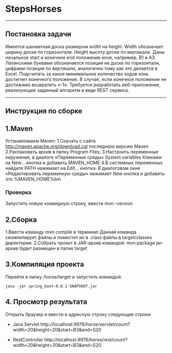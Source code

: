 # StepsHorses
_____
## Постановка задачи
Имеется шахматная доска размером width на height. Width обозначает ширину доски по горизонтали. Height высоту доски по вертикали.
Даны начальное start и конечное end положение коня, например, B1 и A3. Латинскими буквами обозначается позиция на доске по горизонтали, цифрами позиция по вертикали, аналогично тому как это делается в Excel. 
Подсчитать за какое минимальное количество ходов конь достигнет конечного положения. В случае, если конечное положение не достижимо возвратить «-1».
Требуется разработать веб-приложение, реализующее заданный алгоритм в виде REST сервиса.
_____
##  Инструкция по сборке

## 1.Maven
Устанавливаем Maven:
1.Скачать с сайта http://maven.apache.org/download.cgi последнюю версию Maven
2.Распаковать архив в папку  Program Files;
3.Настроить переменные окружения, в диалоге «Переменные среды» System variables Кликаем на New... кнопка и добавить MAVEN_HOME
4.В системных переменных найдите PATH нажимает на Edit... кнопка. В диалоговом окне «Редактировать переменную среды» нажимает New кнопка и добавить это %MAVEN_HOME%bin
### Проверка
Запустить новую командную строку, ввести mvn –version

## 2.Сборка
1.Ввести команду mvn compile в терминал
Данная команда скомпилирует файлы и поместит их в  .class файлы в target/classes директории.
2.Собрать проект в JAR-архив командой:
 mvn package
 jar-архив будет размещен в папке target
 
## 3.Компиляция проекта
Перейти в папку /horse/target и запустить командой:

    java -jar spring_boot-0.0.1-SNAPSHOT.jar

## 4. Просмотр результата
Открыть браузер и ввести в адресную строку следующие строки:

- Java Servlet
http://localhost:9976/horse/servlet/count?width=20&height=20&start=B3&end=S20

- RestController
http://localhost:9976/horse/rest/count?width=20&height=20&start=B3&end=S20


